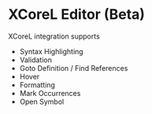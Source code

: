 # XCoreL Editor (Beta)


XCoreL integration supports 

* Syntax Highlighting
* Validation
* Goto Definition / Find References
* Hover
* Formatting
* Mark Occurrences
* Open Symbol
